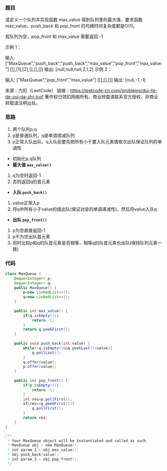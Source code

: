 ### 题目

请定义一个队列并实现函数 max_value 得到队列里的最大值，要求函数max_value、push_back 和 pop_front 的均摊时间复杂度都是O(1)。

若队列为空，pop_front 和 max_value 需要返回 -1

示例 1：

输入: 
["MaxQueue","push_back","push_back","max_value","pop_front","max_value"]
[[],[1],[2],[],[],[]]
输出: [null,null,null,2,1,2]
示例 2：

输入: 
["MaxQueue","pop_front","max_value"]
[[],[],[]]
输出: [null,-1,-1]

来源：力扣（LeetCode）
链接：https://leetcode-cn.com/problems/dui-lie-de-zui-da-zhi-lcof
著作权归领扣网络所有。商业转载请联系官方授权，非商业转载请注明出处。

### 思路

1. 两个队列p,q
2. p是普通队列，q是单调递减队列
3. p正常入队出队，q入队前要先把所有小于要入队元素值依次出队保证队列的单调性

- 初始化p,q队列
-  **最大值 `max_value()`** 
  1. q为空时返回-1
  2. 否则返回q的首元素
-  **入队 `push_back()`** 
  1. value正常入p
  2. 将q中所有小于value的值出队(保证对垒的单调递减性)，然后将value入队q
-  **出队 `pop_front()`** 
  1. p为空直接返回-1
  2. p不为空出队首元素
  3. 同时比较p和q的队首元素是否相等，相等q的队首元素也出队(保持队列元素一致)



### 代码

```java
class MaxQueue {
    Deque<Integer> p;
    Deque<Integer> q;
    public MaxQueue() {
        p=new LinkedList<>();
        q=new LinkedList<>();
    }
    
    public int max_value() {
        if(q.isEmpty()){
            return -1;
        }
        return q.peekFirst();
    }
    
    public void push_back(int value) {
        while(!q.isEmpty()&&q.peekLast()<value){
            q.pollLast();   
        }
        q.offer(value);
        p.offer(value);
    }
    
    public int pop_front() {
        if(p.isEmpty()){
            return -1;
        }
        int res=p.pollFirst();
        if(res==q.peekFirst()){
            q.pollFirst();
        }
        return res;
    }
}

/**
 * Your MaxQueue object will be instantiated and called as such:
 * MaxQueue obj = new MaxQueue();
 * int param_1 = obj.max_value();
 * obj.push_back(value);
 * int param_3 = obj.pop_front();
 */
```

